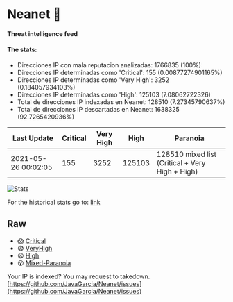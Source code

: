 # Neanet :hocho:
#### Threat intelligence feed
#### The stats:

- Direcciones IP con mala reputacion analizadas: 1766835 (100%)
- Direcciones IP determinadas como 'Critical':  155 (0.00877274901165%)
- Direcciones IP determinadas como 'Very High':  3252 (0.184057934103%)
- Direcciones IP determinadas como 'High':  125103 (7.08062722326)
- Total de direcciones IP indexadas en Neanet:  128510 (7.27345790637%)
- Total de direcciones IP descartadas en Neanet:  1638325 (92.7265420936%)

| Last Update | Critical | Very High | High | Paranoia |
| --- | --- | --- | --- | --- |
| 2021-05-26 00:02:05 | 155 | 3252 | 125103 | 128510 mixed list (Critical + Very High + High)|

![Stats](https://docs.google.com/spreadsheets/d/e/2PACX-1vSnaNMIXVabIpDJjufMlzH7poXnshF3mgd8Is1g9ytUEzVsP5my4Trn8f-xkoLLQ38xpL3HtmUexLo6/pubchart?oid=501124687&format=image)

For the historical stats go to: [link](/stats.csv)
## Raw
- :scream: [Critical](https://raw.githubusercontent.com/JavaGarcia/Neanet/master/blacklists/neanet_critical.txt)
- :fearful: [VeryHigh](https://raw.githubusercontent.com/JavaGarcia/Neanet/master/blacklists/neanet_veryHigh.txtt)
- :frowning: [High](https://raw.githubusercontent.com/JavaGarcia/Neanet/master/blacklists/neanet_high.txt)
- :dizzy_face: [Mixed-Paranoia](https://raw.githubusercontent.com/JavaGarcia/Neanet/master/blacklists/neanet_all.txt)


Your IP is indexed? You may request to takedown. [https://github.com/JavaGarcia/Neanet/issues](https://github.com/JavaGarcia/Neanet/issues)



















































































































































































































































































































































































































































































































































































































































































































































































































































































































































































































































































































































































































































































































































































































































































































































































































































































































































































































































































































































































































































































































































































































































































































































































































































































































































































































































































































































































































































































































































































































































































































































































































































































































































































































































































































































































































































































































































































































































































































































































































































































































































































































































































































































































































































































































































































































































































































































































































































































































































































































































































































































































































































































































































































































































































































































































































































































































































































































































































































































































































































































































































































































































































































































































































































































































































































































































































































































































































